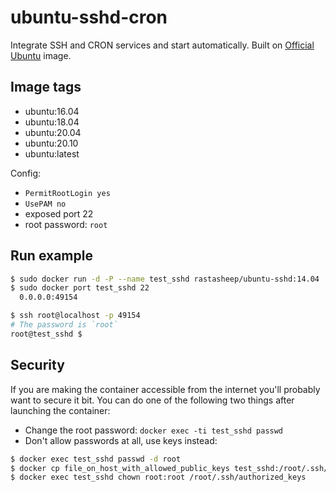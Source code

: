 # ubuntu-sshd-cron

Integrate SSH and CRON services and start automatically. Built on [Official Ubuntu](https://registry.hub.docker.com/_/ubuntu/) image.
## Image tags

- ubuntu:16.04
- ubuntu:18.04
- ubuntu:20.04
- ubuntu:20.10
- ubuntu:latest

Config:

  - `PermitRootLogin yes`
  - `UsePAM no`
  - exposed port 22
  - root password: `root`

## Run example

```bash
$ sudo docker run -d -P --name test_sshd rastasheep/ubuntu-sshd:14.04
$ sudo docker port test_sshd 22
  0.0.0.0:49154

$ ssh root@localhost -p 49154
# The password is `root`
root@test_sshd $
```

## Security

If you are making the container accessible from the internet you'll probably want to secure it bit.
You can do one of the following two things after launching the container:

- Change the root password: `docker exec -ti test_sshd passwd`
- Don't allow passwords at all, use keys instead:

```bash
$ docker exec test_sshd passwd -d root
$ docker cp file_on_host_with_allowed_public_keys test_sshd:/root/.ssh/authorized_keys
$ docker exec test_sshd chown root:root /root/.ssh/authorized_keys
```
